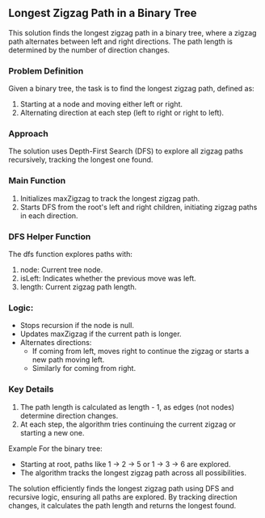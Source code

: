 ## Longest Zigzag Path in a Binary Tree
This solution finds the longest zigzag path in a binary tree, where a zigzag path alternates between left and right directions. The path length is determined by the number of direction changes.

### Problem Definition
Given a binary tree, the task is to find the longest zigzag path, defined as:

1. Starting at a node and moving either left or right.
2. Alternating direction at each step (left to right or right to left).
   
### Approach
The solution uses Depth-First Search (DFS) to explore all zigzag paths recursively, tracking the longest one found.

### Main Function
1. Initializes maxZigzag to track the longest zigzag path.
2. Starts DFS from the root's left and right children, initiating zigzag paths in each direction.
   
### DFS Helper Function
The dfs function explores paths with:

1. node: Current tree node.
2. isLeft: Indicates whether the previous move was left.
3. length: Current zigzag path length.
   
### Logic:
- Stops recursion if the node is null.
- Updates maxZigzag if the current path is longer.
- Alternates directions:
  - If coming from left, moves right to continue the zigzag or starts a new path moving left.
  - Similarly for coming from right.
    
### Key Details
1. The path length is calculated as length - 1, as edges (not nodes) determine direction changes.
2. At each step, the algorithm tries continuing the current zigzag or starting a new one.
   
Example
For the binary tree:

- Starting at root, paths like 1 → 2 → 5 or 1 → 3 → 6 are explored.
- The algorithm tracks the longest zigzag path across all possibilities.

The solution efficiently finds the longest zigzag path using DFS and recursive logic, ensuring all paths are explored. By tracking direction changes, it calculates the path length and returns the longest found.

